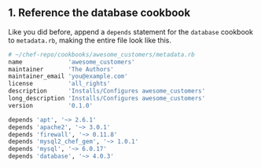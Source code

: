 ## 1. Reference the database cookbook

Like you did before, append a `depends` statement for the `database` cookbook to <code class="file-path">metadata.rb</code>, making the entire file look like this.

```ruby
# ~/chef-repo/cookbooks/awesome_customers/metadata.rb
name             'awesome_customers'
maintainer       'The Authors'
maintainer_email 'you@example.com'
license          'all_rights'
description      'Installs/Configures awesome_customers'
long_description 'Installs/Configures awesome_customers'
version          '0.1.0'

depends 'apt', '~> 2.6.1'
depends 'apache2', '~> 3.0.1'
depends 'firewall', '~> 0.11.8'
depends 'mysql2_chef_gem', '~> 1.0.1'
depends 'mysql', '~> 6.0.17'
depends 'database', '~> 4.0.3'
```
